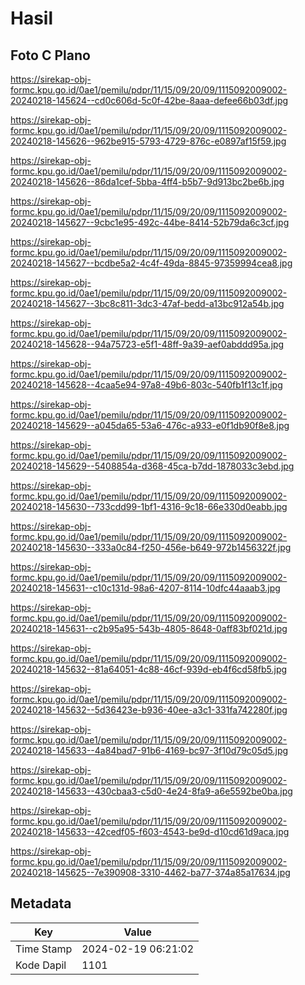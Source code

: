 # Hasil

## Foto C Plano

https://sirekap-obj-formc.kpu.go.id/0ae1/pemilu/pdpr/11/15/09/20/09/1115092009002-20240218-145624--cd0c606d-5c0f-42be-8aaa-defee66b03df.jpg

https://sirekap-obj-formc.kpu.go.id/0ae1/pemilu/pdpr/11/15/09/20/09/1115092009002-20240218-145626--962be915-5793-4729-876c-e0897af15f59.jpg

https://sirekap-obj-formc.kpu.go.id/0ae1/pemilu/pdpr/11/15/09/20/09/1115092009002-20240218-145626--86da1cef-5bba-4ff4-b5b7-9d913bc2be6b.jpg

https://sirekap-obj-formc.kpu.go.id/0ae1/pemilu/pdpr/11/15/09/20/09/1115092009002-20240218-145627--9cbc1e95-492c-44be-8414-52b79da6c3cf.jpg

https://sirekap-obj-formc.kpu.go.id/0ae1/pemilu/pdpr/11/15/09/20/09/1115092009002-20240218-145627--bcdbe5a2-4c4f-49da-8845-97359994cea8.jpg

https://sirekap-obj-formc.kpu.go.id/0ae1/pemilu/pdpr/11/15/09/20/09/1115092009002-20240218-145627--3bc8c811-3dc3-47af-bedd-a13bc912a54b.jpg

https://sirekap-obj-formc.kpu.go.id/0ae1/pemilu/pdpr/11/15/09/20/09/1115092009002-20240218-145628--94a75723-e5f1-48ff-9a39-aef0abddd95a.jpg

https://sirekap-obj-formc.kpu.go.id/0ae1/pemilu/pdpr/11/15/09/20/09/1115092009002-20240218-145628--4caa5e94-97a8-49b6-803c-540fb1f13c1f.jpg

https://sirekap-obj-formc.kpu.go.id/0ae1/pemilu/pdpr/11/15/09/20/09/1115092009002-20240218-145629--a045da65-53a6-476c-a933-e0f1db90f8e8.jpg

https://sirekap-obj-formc.kpu.go.id/0ae1/pemilu/pdpr/11/15/09/20/09/1115092009002-20240218-145629--5408854a-d368-45ca-b7dd-1878033c3ebd.jpg

https://sirekap-obj-formc.kpu.go.id/0ae1/pemilu/pdpr/11/15/09/20/09/1115092009002-20240218-145630--733cdd99-1bf1-4316-9c18-66e330d0eabb.jpg

https://sirekap-obj-formc.kpu.go.id/0ae1/pemilu/pdpr/11/15/09/20/09/1115092009002-20240218-145630--333a0c84-f250-456e-b649-972b1456322f.jpg

https://sirekap-obj-formc.kpu.go.id/0ae1/pemilu/pdpr/11/15/09/20/09/1115092009002-20240218-145631--c10c131d-98a6-4207-8114-10dfc44aaab3.jpg

https://sirekap-obj-formc.kpu.go.id/0ae1/pemilu/pdpr/11/15/09/20/09/1115092009002-20240218-145631--c2b95a95-543b-4805-8648-0aff83bf021d.jpg

https://sirekap-obj-formc.kpu.go.id/0ae1/pemilu/pdpr/11/15/09/20/09/1115092009002-20240218-145632--81a64051-4c88-46cf-939d-eb4f6cd58fb5.jpg

https://sirekap-obj-formc.kpu.go.id/0ae1/pemilu/pdpr/11/15/09/20/09/1115092009002-20240218-145632--5d36423e-b936-40ee-a3c1-331fa742280f.jpg

https://sirekap-obj-formc.kpu.go.id/0ae1/pemilu/pdpr/11/15/09/20/09/1115092009002-20240218-145633--4a84bad7-91b6-4169-bc97-3f10d79c05d5.jpg

https://sirekap-obj-formc.kpu.go.id/0ae1/pemilu/pdpr/11/15/09/20/09/1115092009002-20240218-145633--430cbaa3-c5d0-4e24-8fa9-a6e5592be0ba.jpg

https://sirekap-obj-formc.kpu.go.id/0ae1/pemilu/pdpr/11/15/09/20/09/1115092009002-20240218-145633--42cedf05-f603-4543-be9d-d10cd61d9aca.jpg

https://sirekap-obj-formc.kpu.go.id/0ae1/pemilu/pdpr/11/15/09/20/09/1115092009002-20240218-145625--7e390908-3310-4462-ba77-374a85a17634.jpg


## Metadata

| Key        | Value               |
| ---------- | ------------------- |
| Time Stamp | 2024-02-19 06:21:02 |
| Kode Dapil | 1101                |



